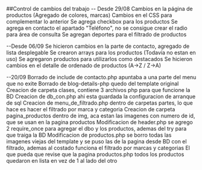 ##Control de cambios del trabajo
-- Desde 29/08
Cambios en la página de productos (Agregado de colores, marcas)
Cambios en el CSS para complementar lo anterior
Se agrega checkbox para los productos
Se agrega en contacto el apartado "Teléfono", no se consigue crear el radio para área de consulta
Se agregan deportes para el filtrado de productos

--Desde 06/09
Se hicieron cambios en la parte de contacto, agregado de lista desplegable
Se crearon arrays para los productos (Todavía no estan en uso)
Se agregaron productos para utilizarlos como destacados
Se hicieron cambios en el detalle de ordenado de productos (A->Z / Z->A)

--20/09
Borrado de include de contacto.php apuntaba a una parte del menu que no exite
Borrado de blog-details-php quedo del template original
Creacion de carpeta clases, contiene 3 archivos php para que funcione la BD
Creacion de db_con.php ahi esta guardada la configuracion de arranque de sql
Creacion de menu_de_filtrado.php dentro de carpetas partes, lo que hace es hacer el filtrado por marca y categoria
Creacion de carpeta pagina_productos dentro de img, aca estan las imagenes con numero de id, que se usan en la pagina productos
Modificacion de header.php se agrego 2 require_once para agregar el dbo y los productos, ademas del try para que traiga la BD
Modificacion de productos.php se borro todas las imagenes viejas del template y se puso las de la pagina desde BD con el filtrado, ademas al costado funciona el filtrado por marcas y categorias
El que pueda que revise que la pagina productos.php todos los productos quedaron en lista en vez de 1 al lado del otro 
